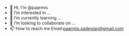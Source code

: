 - 👋 Hi, I’m @paarmis
- 👀 I’m interested in ...
- 🌱 I’m currently learning ...
- 💞️ I’m looking to collaborate on ...
- 📫 How to reach me Email:paarmis.sadegian@gmail.com

<!---
paarmis/paarmis is a ✨ special ✨ repository because its `README.md` (this file) appears on your GitHub profile.
You can click the Preview link to take a look at your changes.
--->
